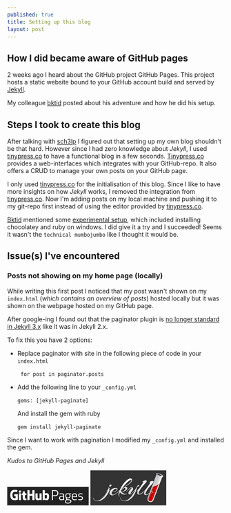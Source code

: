 ```yaml
---
published: true
title: Setting up this blog
layout: post
---
```


## How I did became aware of GitHub pages

2 weeks ago I heard about the GitHub project GitHub Pages. This project hosts a static website bound to your GitHub account build and served by [Jekyll](https://jekyllrb.com).

My colleague [bktid](https://bktid.github.io) posted about his adventure and how he did his setup.


## Steps I took to create this blog

After talking with [sch3lp](https://sch3lp.github.io) I figured out that setting up my own blog shouldn't be that hard.
However since I had zero knowledge about _Jekyll_, I used [tinypress.co](http://tinypress.co) to have a functional blog in a few seconds.
[Tinypress.co](http://tinypress.co) provides a web-interfaces which integrates with your GitHub-repo. It also offers a CRUD to manage your own posts on your GitHub page.

I only used [tinypress.co](http://tinypress.co) for the initialisation of this blog. Since I like to have more insights on how _Jekyll_ works, I removed the integration from [tinypress.co](http://tinypress.co). Now I'm adding posts on my local machine and pushing it to my git-repo first instead of using the editor provided by [tinypress.co](http://tinypress.co).

[Bktid](https://bktid.github.io) mentioned some [experimental setup](http://jekyllrb.com/docs/windows/#installation), which included installing chocolatey and ruby on windows.
I did give it a try and I succeeded! Seems it wasn't the `technical mumbojumbo` like I thought it would be.



## Issue(s) I've encountered

### Posts not showing on my home page (locally)

While writing this first post I noticed that my post wasn't shown on my `index.html` (_which contains an overview of posts_) hosted locally but it was shown on the webpage hosted on my GitHub page.

After google-ing I found out that the paginator plugin is [no longer standard in Jekyll 3.x]((https://jekyllrb.com/docs/pagination/)) like it was in Jekyll 2.x.


To fix this you have 2 options:

 * Replace paginator with site in the following piece of code in your `index.html`

   ```
    for post in paginator.posts
   ```

 * Add the following line to your `_config.yml`

   ```
   gems: [jekyll-paginate]
   ```

   And install the gem with ruby

   ```
   gem install jekyll-paginate
   ```

Since I want to work with pagination I modified my `_config.yml` and installed the gem.

_Kudos to GitHub Pages and Jekyll_

[![](githubpages.png)](https://pages.github.com/) [![](jekyll.png)](https://jekyllrb.com)